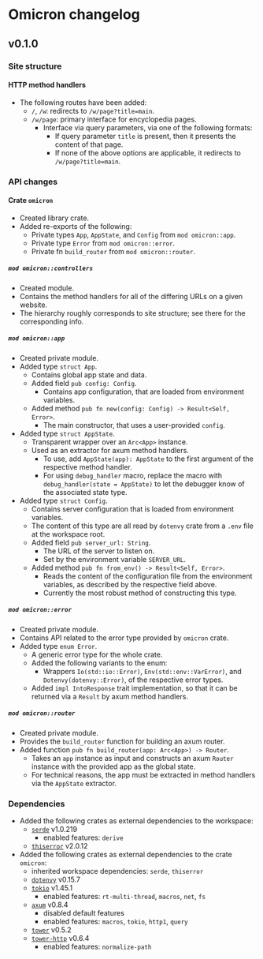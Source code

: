 # Omicron changelog

## v0.1.0

### Site structure

#### HTTP method handlers
* The following routes have been added:
    * `/`, `/w`: redirects to `/w/page?title=main`.
    * `/w/page`: primary interface for encyclopedia pages.
        * Interface via query parameters, via one of the following formats:
            * If query parameter `title` is present, then it presents the content of that page.
            * If none of the above options are applicable, it redirects to `/w/page?title=main`.

### API changes

#### Crate `omicron`
* Created library crate.
* Added re-exports of the following:
    * Private types `App`, `AppState`, and `Config` from `mod omicron::app`.
    * Private type `Error` from `mod omicron::error`.
    * Private fn `build_router` from `mod omicron::router`.

##### `mod omicron::controllers`
* Created module.
* Contains the method handlers for all of the differing URLs on a given website.
* The hierarchy roughly corresponds to site structure; see there for the corresponding info.

##### `mod omicron::app`
* Created private module.
* Added type `struct App`.
    * Contains global app state and data.
    * Added field `pub config: Config`.
        * Contains app configuration, that are loaded from environment variables.
    * Added method `pub fn new(config: Config) -> Result<Self, Error>`.
        * The main constructor, that uses a user-provided `config`.
* Added type `struct AppState`.
    * Transparent wrapper over an `Arc<App>` instance.
    * Used as an extractor for axum method handlers.
        * To use, add `AppState(app): AppState` to the first argument of the respective method handler.
        * For using `debug_handler` macro, replace the macro with `debug_handler(state = AppState)` to let the debugger know of the associated state type.
* Added type `struct Config`.
    * Contains server configuration that is loaded from environment variables.
    * The content of this type are all read by `dotenvy` crate from a `.env` file at the workspace root.
    * Added field `pub server_url: String`.
        * The URL of the server to listen on.
        * Set by the environment variable `SERVER_URL`.
    * Added method `pub fn from_env() -> Result<Self, Error>`.
        * Reads the content of the configuration file from the environment variables, as described by the respective field above.
        * Currently the most robust method of constructing this type.

##### `mod omicron::error`
* Created private module.
* Contains API related to the error type provided by `omicron` crate.
* Added type `enum Error`.
    * A generic error type for the whole crate.
    * Added the following variants to the enum:
        * Wrappers `Io(std::io::Error)`, `Env(std::env::VarError)`, and `Dotenvy(dotenvy::Error)`, of the respective error types.
    * Added `impl IntoResponse` trait implementation, so that it can be returned via a `Result` by axum method handlers.

##### `mod omicron::router`
* Created private module.
* Provides the `build_router` function for building an axum router.
* Added function `pub fn build_router(app: Arc<App>) -> Router`.
    * Takes an `app` instance as input and constructs an axum `Router` instance with the provided app as the global state.
    * For technical reasons, the app must be extracted in method handlers via the `AppState` extractor.

### Dependencies

* Added the following crates as external dependencies to the workspace:
    * [`serde`](https://docs.rs/crate/serde/1.0.219) v1.0.219
        * enabled features: `derive`
    * [`thiserror`](https://docs.rs/crate/thiserror/2.0.12) v2.0.12
* Added the following crates as external dependencies to the crate `omicron`:
    * inherited workspace dependencies: `serde`, `thiserror`
    * [`dotenvy`](https://docs.rs/crate/dotenvy/0.15.7) v0.15.7
    * [`tokio`](https://docs.rs/crate/tokio/1.45.1) v1.45.1
        * enabled features: `rt-multi-thread`, `macros`, `net`, `fs`
    * [`axum`](https://docs.rs/crate/axum/0.8.4) v0.8.4
        * disabled default features
        * enabled features: `macros`, `tokio`, `http1`, `query`
    * [`tower`](https://docs.rs/crate/tower/0.5.2) v0.5.2
    * [`tower-http`](https://docs.rs/crate/tower-http/0.6.4) v0.6.4
        * enabled features: `normalize-path`
